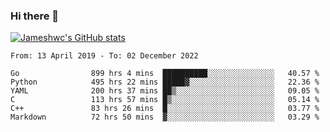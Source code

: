 ### Hi there 👋

[![Jameshwc's GitHub stats](https://github-readme-stats.vercel.app/api?username=jameshwc)](https://github.com/anuraghazra/github-readme-stats)

<!--START_SECTION:waka-->

```text
From: 13 April 2019 - To: 02 December 2022

Go                899 hrs 4 mins  ██████████░░░░░░░░░░░░░░░   40.57 %
Python            495 hrs 22 mins █████▓░░░░░░░░░░░░░░░░░░░   22.36 %
YAML              200 hrs 37 mins ██▒░░░░░░░░░░░░░░░░░░░░░░   09.05 %
C                 113 hrs 57 mins █▒░░░░░░░░░░░░░░░░░░░░░░░   05.14 %
C++               83 hrs 26 mins  █░░░░░░░░░░░░░░░░░░░░░░░░   03.77 %
Markdown          72 hrs 50 mins  ▓░░░░░░░░░░░░░░░░░░░░░░░░   03.29 %
```

<!--END_SECTION:waka-->